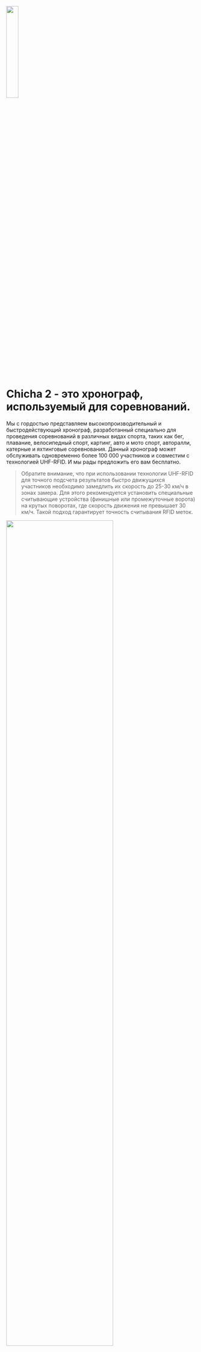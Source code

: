<p align="left">
    <img property="og:image" src="https://repository-images.githubusercontent.com/577755312/57f67b11-437b-448f-b53e-cf47165612c2" width="25%">
</p>

# Chicha 2 - это хронограф, используемый для соревнований. 

Мы с гордостью представляем высокопроизводительный и быстродействующий хронограф, разработанный специально для проведения соревнований в различных видах спорта, таких как бег, плавание, велосипедный спорт, картинг, авто и мото спорт, авторалли, катерные и яхтинговые соревнования. Данный хронограф может обслуживать одновременно более 100 000 участников и совместим с технологией UHF-RFID. И мы рады предложить его вам бесплатно.

> Обратите внимание, что при использовании технологии UHF-RFID для точного подсчета результатов быстро движущихся участников необходимо замедлить их скорость до 25-30 км/ч в зонах замера. Для этого рекомендуется установить специальные считывающие устройства (финишные или промежуточные ворота) на крутых поворотах, где скорость движения не превышает 30 км/ч. Такой подход гарантирует точность считывания RFID меток.

<p align="left">
    <img property="og:image" src="https://repository-images.githubusercontent.com/368199185/e26c553e-b23e-4bae-b4d2-c2df502e9f04" width="75%">
</p>


### Демо версия: [http://chicha.zabiyaka.net](http://chicha.zabiyaka.net/)

- Скачайте последнюю версию [↓ CHICHA.](http://files.matveynator.ru/chicha2/latest/)
- Для запуска гонки в тестовом режиме - скачайте [↓ RACETEST.](http://files.matveynator.ru/racetest/latest/)

> Поддерживаемые операционные системы: [Linix](http://files.matveynator.ru/chicha2/latest/linux), [Windows](http://files.matveynator.ru/chicha2/latest/windows), [Android](http://files.matveynator.ru/chicha2/latest/android), [Mac](http://files.matveynator.ru/chicha2/latest/mac), [IOS](http://files.matveynator.ru/chicha2/latest/ios), [FreeBSD](http://files.matveynator.ru/chicha2/latest/freebsd), [DragonflyBSD](http://files.matveynator.ru/chicha2/latest/dragonfly), [OpenBSD](http://files.matveynator.ru/chicha2/latest/openbsd), [NetBSD](http://files.matveynator.ru/chicha2/latest/netbsd), [Plan9](http://files.matveynator.ru/chicha2/latest/plan9), [AIX](http://files.matveynator.ru/chicha2/latest/aix), [Solaris](http://files.matveynator.ru/chicha2/latest/solaris), [Illumos](http://files.matveynator.ru/chicha2/latest/illumos)

- Download latest version of [↓ CHICHA.](http://files.matveynator.ru/chicha2/latest/) 
- For race testing - download [↓ RACETEST.](http://files.matveynator.ru/racetest/latest/) 

### Хронограф может быть использован в двух режимах: "mass-start" и "delayed-start".
> Существует опция конфигурации под названием "-race-type", которая позволяет выбирать тип гонки: "mass-start" (масс-старт) или "delayed-start" (отложенный старт).

Режим "mass-start", - словно сигнал трубы: все участники сразу в бой! А режим "delayed-start" дает возможность стартовать поочередно, с небольшим перерывом между началом гонки. Например, в забеге на 100 метров или в мотокроссе, спортсмены могут стартовать все вместе (mass-start) или же в авторалли последовательно, с некоторым временным интервалом (delayed-start). Исходя из условий проведения соревнований, выбирается соответствующий режим работы хронографа.


### ![#FF0000](https://via.placeholder.com/15/FF0000/000000?text=+) ![#008000](https://via.placeholder.com/15/008000/000000?text=+) ![#EE82EE](https://via.placeholder.com/15/EE82EE/000000?text=+)  Цветовые подсказки во время гонки:

> В авто и мотоспорте, на соревнованиях, на которых спортсмены борются за лучшее время круга или за наилучший результат в гонке, используется система цветовых сигналов на табло для показа изменений времени круга. Когда спортсмен завершает круг, его время отображается на табло, и цвет сигнала указывает на то, улучшил ли он свой результат по сравнению с предыдущим кругом или нет. 

Вот как работает алгоритм:

![#FF0000](https://via.placeholder.com/15/FF0000/000000?text=+) Зеленый цвет: если время круга лучше предыдущего, то на табло будет отображаться зеленый цвет. Это означает, что спортсмен улучшил свой результат, и это может стимулировать его на дальнейшее улучшение времени.

![#008000](https://via.placeholder.com/15/008000/000000?text=+) Красный цвет: если время круга хуже, чем предыдущее, на табло будет отображаться красный цвет. Это означает, что спортсмен ухудшил свой результат, и ему нужно работать над улучшением.

![#EE82EE](https://via.placeholder.com/15/EE82EE/000000?text=+) Фиолетовый цвет: если на табло появляется фиолетовый цвет, это означает, что спортсмен показал лучшее время круга на трассе. Это может быть достигнуто в конце сессии, когда все спортсмены завершают свои круги, или в середине сессии, если спортсмены уже успели улучшить свои результаты.

Цветовые сигналы на табло используются для помощи спортсмену в оценке своей производительности и понимании, насколько он улучшает свои результаты. Это также помогает зрителям понимать, как проходит гонка и кто лидирует.


### Вспомогательные конфигурационные опции:
```
chicha -h
Usage of chicha:
  -average
    	Calculate average results instead of minimal results.
  -average-duration duration
    	Duration to calculate average results. Results passed to reader during this duration will be calculated as average result. (default 1s)
  -collector string
    	Provide IP address and port to collect and parse data from RFID and timing readers. (default "0.0.0.0:4000")
  -db-path string
    	Provide path to writable directory to store database data. (default ".")
  -db-save-interval duration
    	Duration to save data from memory to database (disk). Setting duration too low may cause unpredictable performance results. (default 30s)
  -db-type string
    	Select db type: sqlite / genji / postgres (default "genji")
  -lap-time duration
    	Minimal lap time duration. Results smaller than this duration would be considered wrong. (default 45s)
  -pg-db-name string
    	PostgreSQL DB name. (default "chicha")
  -pg-host string
    	PostgreSQL DB host. (default "127.0.0.1")
  -pg-pass string
    	PostgreSQL DB password.
  -pg-port int
    	PostgreSQL DB port. (default 5432)
  -pg-ssl string
    	disable / allow / prefer / require / verify-ca / verify-full - PostgreSQL ssl modes: https://www.postgresql.org/docs/current/libpq-ssl.html (default "prefer")
  -pg-user string
    	PostgreSQL DB user. (default "postgres")
  -proxy string
    	Proxy incoming data to another chicha collector. For example: -proxy '10.9.8.7:4000'.
  -race-type string
    	Valid race calculation variants are: 'delayed-start' or 'mass-start'. 1. 'mass-start': start time is not taken into account as everybody starts at the same time, the first gate passage is equal to the short lap, positions are counted based on the minimum time to complete maximum number of laps/stages/gates including the short lap. 2. 'delayed-start': start time is taken into account as everyone starts with some time delay, the first gate passage (short lap) is equal to the start time, positions are counted based on the minimum time to complete maximum number of laps/stages/gates excluding short lap. (default "mass-start")
  -timeout duration
    	Set race timeout duration. After this time if nobody passes the finish line the race will be stopped. Valid time units are: 's' (second), 'm' (minute), 'h' (hour). (default 2m0s)
  -timezone string
    	Set race timezone. Example: Europe/Paris, Africa/Dakar, UTC, https://en.wikipedia.org/wiki/List_of_tz_database_time_zones (default "UTC")
  -version
    	Output version information
  -web string
    	Provide IP address and port to listen for HTTP connections from clients. (default "0.0.0.0:80")
```
